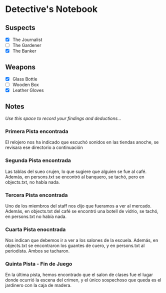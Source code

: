 # Detective's Notebook

## Suspects
- [x] The Journalist
- [ ] The Gardener
- [x] The Banker

## Weapons
- [x] Glass Bottle
- [ ] Wooden Box
- [x] Leather Gloves

## Notes
*Use this space to record your findings and deductions...*

### Primera Pista encontrada
El relojero nos ha indicado que escuchó sonidos en las tiendas anoche, se revisara ese directorio a continuación

### Segunda Pista encontrada
Las tablas del sueo crujen, lo que sugiere que alguien se fue al café. Además, en persons.txt se encontró al banquero, se tachó, pero en objects.txt, no había nada.

### Tercera Pista encontrada
Uno de los miembros del staff nos dijo que fueramos a ver al mercado. Además, en objects.txt del café se encontró una botell de vidrio, se tachó, en persons.txt no había nada.

### Cuarta Pista enocntrada
Nos indican que debemos ir a ver a los salones de la escuela. Además, en objects.txt se encontraron los guantes de cuero, y en persons.txt al periodista. Ambos se tacharon.

### Quinta Pista - Fin de Juego
En la última pista, hemos encontrado que el salon de clases fue el lugar donde ocurrió la escena del crimen, y el único sospechoso que queda es el jardinero con la caja de madera.


